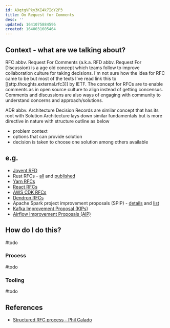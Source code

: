 ```yaml
---
id: A9qtgVPky3KI4k7IdY2P3
title: On Request for Comments
desc: ''
updated: 1641075884596
created: 1640031605464
---
```


## Context - what are we talking about?

RFC abbv. Request For Comments (a.k.a. RFD abbv. Request For Discussion) is a age old concept which teams follow to improve collaboration culture for taking decisions. I'm not sure how the idea for RFC came to be but most of the texts I've read link this to [[sttp.thoughts.external.rfc3]] by IETF. The concept for RFCs are to enable comments as in open source culture to align instead of getting concensus. Comments and discussions are also ways of engaging with community to understand concerns and approach/solutions.

ADR abbv. Architecture Decision Records are similar concept that has its root with Solution Architecture lays down similar fundamentals but is more directive in nature with structure outline as below
- problem context
- options that can provide solution
- decision is taken to choose one solution among others available


## e.g.
- [Joyent RFD](https://github.com/joyent/rfd)
- Rust RFCs - [all](https://github.com/rust-lang/rfcs) and [published](https://rust-lang.github.io/rfcs/introduction.html)
- [Yarn RFCs](https://github.com/yarnpkg/rfcs)
- [React RFCs](https://github.com/reactjs/rfcs)
- [AWS CDK RFCs](https://github.com/aws/aws-cdk-rfcs)
- [Dendron RFCs](https://docs.dendron.so/notes/f143ca38-dcc6-4cd3-b84b-997aec1160ef/)
- Apache Spark project improvement proposals (SPIP) - [details](https://spark.apache.org/improvement-proposals.html) and [list](https://issues.apache.org/jira/browse/SPARK-37166?jql=project%20%3D%20SPARK%20AND%20status%20in%20(Resolved)%20AND%20(labels%20%3D%20SPIP%20OR%20summary%20~%20%22SPIP%22)%20ORDER%20BY%20createdDate%20DESC)
- [Kafka Improvement Proposal (KIPs)](https://cwiki.apache.org/confluence/display/kafka/kafka+improvement+proposals)
- [Airflow Improvement Proposals (AIP)](https://cwiki.apache.org/confluence/display/AIRFLOW/Airflow+Improvements+Proposals)

## How do I do this?
#todo

### Process
#todo

### Tooling
#todo

## References

- [Structured RFC process - Phil Calado](https://philcalcado.com/2018/11/19/a_structured_rfc_process.html)
